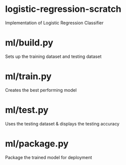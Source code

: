 # logistic-regression-scratch
Implementation of Logistic Regression Classifier 


# ml/build.py
Sets up the training dataset and testing dataset 

# ml/train.py
Creates the best performing model

# ml/test.py
Uses the testing dataset & displays the testing accuracy

# ml/package.py
Package the trained model for deployment

